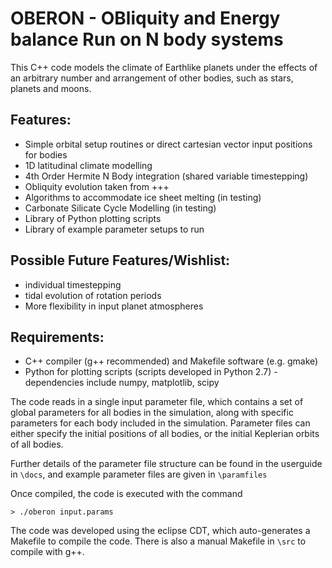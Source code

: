 OBERON - OBliquity and Energy balance Run on N body systems
===========================================================

This C++ code models the climate of Earthlike planets under the effects of an arbitrary number and arrangement of other bodies, such as stars, planets and moons.

Features:
--------
* Simple orbital setup routines or direct cartesian vector input positions for bodies
* 1D latitudinal climate modelling
* 4th Order Hermite N Body integration (shared variable timestepping)
* Obliquity evolution taken from +++
* Algorithms to accommodate ice sheet melting (in testing)
* Carbonate Silicate Cycle Modelling (in testing)
* Library of Python plotting scripts
* Library of example parameter setups to run

Possible Future Features/Wishlist:
-------------------------

* individual timestepping
* tidal evolution of rotation periods
* More flexibility in input planet atmospheres

Requirements:
-------------
* C++ compiler (g++ recommended) and Makefile software (e.g. gmake)
* Python for plotting scripts (scripts developed in Python 2.7) - dependencies include numpy, matplotlib, scipy

The code reads in a single input parameter file, which contains 
a set of global parameters for all bodies in the simulation, along with specific parameters for each
body included in the simulation. Parameter files can either specify the initial positions of all bodies, or the initial Keplerian orbits of all bodies.

Further details of the parameter file structure can be found in the userguide in `\docs`, and example parameter files are given in `\paramfiles`

Once compiled, the code is executed with the command

`> ./oberon input.params`

The code was developed using the eclipse CDT, which auto-generates a Makefile to compile the code.  There is also a manual Makefile in `\src` to compile with g++.
